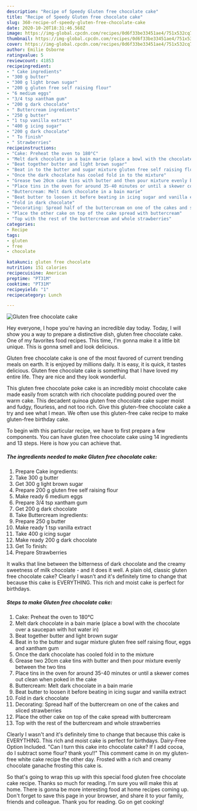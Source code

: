```yaml
---
description: "Recipe of Speedy Gluten free chocolate cake"
title: "Recipe of Speedy Gluten free chocolate cake"
slug: 360-recipe-of-speedy-gluten-free-chocolate-cake
date: 2020-10-20T18:31:46.568Z
image: https://img-global.cpcdn.com/recipes/0d6f33be33451ae4/751x532cq70/gluten-free-chocolate-cake-recipe-main-photo.jpg
thumbnail: https://img-global.cpcdn.com/recipes/0d6f33be33451ae4/751x532cq70/gluten-free-chocolate-cake-recipe-main-photo.jpg
cover: https://img-global.cpcdn.com/recipes/0d6f33be33451ae4/751x532cq70/gluten-free-chocolate-cake-recipe-main-photo.jpg
author: Emilie Osborne
ratingvalue: 5
reviewcount: 41853
recipeingredient:
- " Cake ingredients"
- "300 g butter"
- "300 g light brown sugar"
- "200 g gluten free self raising flour"
- "6 medium eggs"
- "3/4 tsp xantham gum"
- "200 g dark chocolate"
- " Buttercream ingredients"
- "250 g butter"
- "1 tsp vanilla extract"
- "400 g icing sugar"
- "200 g dark chocolate"
- " To finish"
- " Strawberries"
recipeinstructions:
- "Cake: Preheat the oven to 180°C"
- "Melt dark chocolate in a bain marie (place a bowl with the chocolate over a saucepan with hot water in)"
- "Beat together butter and light brown sugar"
- "Beat in to the butter and sugar mixture gluten free self raising flour, eggs and xantham gum"
- "Once the dark chocolate has cooled fold in to the mixture"
- "Grease two 20cm cake tins with butter and then pour mixture evenly between the two tins"
- "Place tins in the oven for around 35-40 minutes or until a skewer comes out clean when poked in the cake"
- "Buttercream: Melt dark chocolate in a bain marie"
- "Beat butter to loosen it before beating in icing sugar and vanilla extract"
- "Fold in dark chocolate"
- "Decorating: Spread half of the buttercream on one of the cakes and sliced strawberries"
- "Place the other cake on top of the cake spread with buttercream"
- "Top with the rest of the buttercream and whole strawberries"
categories:
- Recipe
tags:
- gluten
- free
- chocolate

katakunci: gluten free chocolate 
nutrition: 151 calories
recipecuisine: American
preptime: "PT31M"
cooktime: "PT31M"
recipeyield: "1"
recipecategory: Lunch

---
```



![Gluten free chocolate cake](https://img-global.cpcdn.com/recipes/0d6f33be33451ae4/751x532cq70/gluten-free-chocolate-cake-recipe-main-photo.jpg)

Hey everyone, I hope you're having an incredible day today. Today, I will show you a way to prepare a distinctive dish, gluten free chocolate cake. One of my favorites food recipes. This time, I'm gonna make it a little bit unique. This is gonna smell and look delicious.

Gluten free chocolate cake is one of the most favored of current trending meals on earth. It is enjoyed by millions daily. It is easy, it is quick, it tastes delicious. Gluten free chocolate cake is something that I have loved my entire life. They are nice and they look wonderful.

This gluten free chocolate poke cake is an incredibly moist chocolate cake made easily from scratch with rich chocolate pudding poured over the warm cake. This decadent quinoa gluten free chocolate cake super moist and fudgy, flourless, and not too rich. Give this gluten-free chocolate cake a try and see what I mean. We often use this gluten-free cake recipe to make gluten-free birthday cake.


To begin with this particular recipe, we have to first prepare a few components. You can have gluten free chocolate cake using 14 ingredients and 13 steps. Here is how you can achieve that.

<!--inarticleads1-->

##### The ingredients needed to make Gluten free chocolate cake:

1. Prepare  Cake ingredients:
1. Take 300 g butter
1. Get 300 g light brown sugar
1. Prepare 200 g gluten free self raising flour
1. Make ready 6 medium eggs
1. Prepare 3/4 tsp xantham gum
1. Get 200 g dark chocolate
1. Take  Buttercream ingredients:
1. Prepare 250 g butter
1. Make ready 1 tsp vanilla extract
1. Take 400 g icing sugar
1. Make ready 200 g dark chocolate
1. Get  To finish:
1. Prepare  Strawberries


It walks that line between the bitterness of dark chocolate and the creamy sweetness of milk chocolate - and it does it well. A plain old, classic gluten free chocolate cake? Clearly I wasn&#39;t and it&#39;s definitely time to change that because this cake is EVERYTHING. This rich and moist cake is perfect for birthdays. 

<!--inarticleads2-->

##### Steps to make Gluten free chocolate cake:

1. Cake: Preheat the oven to 180°C
1. Melt dark chocolate in a bain marie (place a bowl with the chocolate over a saucepan with hot water in)
1. Beat together butter and light brown sugar
1. Beat in to the butter and sugar mixture gluten free self raising flour, eggs and xantham gum
1. Once the dark chocolate has cooled fold in to the mixture
1. Grease two 20cm cake tins with butter and then pour mixture evenly between the two tins
1. Place tins in the oven for around 35-40 minutes or until a skewer comes out clean when poked in the cake
1. Buttercream: Melt dark chocolate in a bain marie
1. Beat butter to loosen it before beating in icing sugar and vanilla extract
1. Fold in dark chocolate
1. Decorating: Spread half of the buttercream on one of the cakes and sliced strawberries
1. Place the other cake on top of the cake spread with buttercream
1. Top with the rest of the buttercream and whole strawberries


Clearly I wasn&#39;t and it&#39;s definitely time to change that because this cake is EVERYTHING. This rich and moist cake is perfect for birthdays. Dairy-Free Option Included. &#34;Can I turn this cake into chocolate cake? If I add cocoa, do I subtract some flour? thank you!!&#34; This comment came in on my gluten-free white cake recipe the other day. Frosted with a rich and creamy chocolate ganache frosting this cake is. 

So that's going to wrap this up with this special food gluten free chocolate cake recipe. Thanks so much for reading. I'm sure you will make this at home. There is gonna be more interesting food at home recipes coming up. Don't forget to save this page in your browser, and share it to your family, friends and colleague. Thank you for reading. Go on get cooking!
